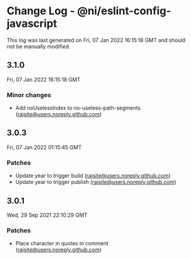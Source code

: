 # Change Log - @ni/eslint-config-javascript

This log was last generated on Fri, 07 Jan 2022 16:15:18 GMT and should not be manually modified.

<!-- Start content -->

## 3.1.0

Fri, 07 Jan 2022 16:15:18 GMT

### Minor changes

- Add noUselessIndex to no-useless-path-segments (rajsite@users.noreply.github.com)

## 3.0.3

Fri, 07 Jan 2022 01:15:45 GMT

### Patches

- Update year to trigger build (rajsite@users.noreply.github.com)
- Update year to trigger publish (rajsite@users.noreply.github.com)

## 3.0.1

Wed, 29 Sep 2021 22:10:29 GMT

### Patches

- Place character in quotes in comment (rajsite@users.noreply.github.com)
